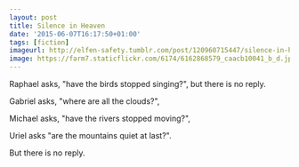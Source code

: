 ```yaml
---
layout: post
title: Silence in Heaven
date: '2015-06-07T16:17:50+01:00'
tags: [fiction]
imageurl: http://elfen-safety.tumblr.com/post/120960715447/silence-in-heaven
image: https://farm7.staticflickr.com/6174/6162868579_caacb10041_b_d.jpg
---
```


Raphael asks, "have the birds stopped singing?", but there is no reply.
<!--more-->
Gabriel asks, "where are all the clouds?",

Michael asks, "have the rivers stopped moving?",

Uriel asks "are the mountains quiet at last?".

But there is no reply.

